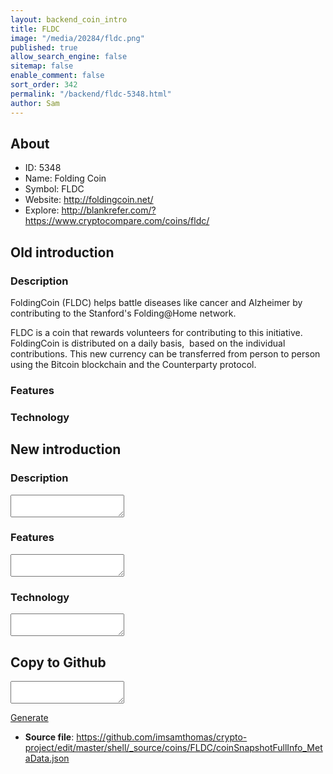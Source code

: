 ```yaml
---
layout: backend_coin_intro
title: FLDC
image: "/media/20284/fldc.png"
published: true
allow_search_engine: false
sitemap: false
enable_comment: false
sort_order: 342
permalink: "/backend/fldc-5348.html"
author: Sam
---
```


## About

- ID: 5348
- Name: Folding Coin
- Symbol: FLDC
- Website: http://foldingcoin.net/
- Explore: http://blankrefer.com/?https://www.cryptocompare.com/coins/fldc/


## Old introduction

### Description

<p>FoldingCoin (FLDC) helps battle diseases like cancer and Alzheimer by contributing to the Stanford&#39;s Folding@Home network.</p><p>FLDC is a coin that rewards volunteers for contributing to this initiative. FoldingCoin is distributed on a daily basis,  based on the individual contributions. This new currency can be transferred from person to person using the Bitcoin blockchain and the Counterparty protocol.</p>

### Features


### Technology




## New introduction


### Description
<textarea id="meta_description" name="description"></textarea>

### Features
<textarea id="meta_features" name="features"></textarea>

### Technology
<textarea id="meta_technology" name="technology"></textarea>


## Copy to Github

<textarea id="coinsnapshotfullinfo_metadata"></textarea>

<a href="#gen" onclick="generateMetaDatJson()">Generate</a>

- **Source file**: <a href="https://github.com/imsamthomas/crypto-project/edit/master/shell/_source/coins/FLDC/coinSnapshotFullInfo_MetaData.json">https://github.com/imsamthomas/crypto-project/edit/master/shell/_source/coins/FLDC/coinSnapshotFullInfo_MetaData.json</a>

